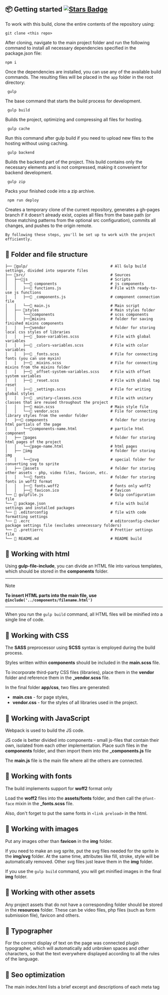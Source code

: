 ## 📦 Getting started <a href="https://github.com/VitaliyLF/gulp-starter/stargazers"><img src="https://img.shields.io/github/stars/VitaliyLF/gulp-starter" alt="Stars Badge"/></a>

To work with this build, clone the entire contents of the repository using:<br>

`git clone <this repo>`

After cloning, navigate to the main project folder and run the following command to install all necessary dependencies specified in the package.json file:<br>

```shell
npm i
```

Once the dependencies are installed, you can use any of the available build commands. The resulting files will be placed in the `app` folder in the root directory:

```shell
 gulp
```

The base command that starts the build process for development.

```shell
 gulp build
```

Builds the project, optimizing and compressing all files for hosting.

```shell
 gulp cache
```

Run this command after gulp build if you need to upload new files to the hosting without using caching.

```shell
 gulp backend
```

Builds the backend part of the project. This build contains only the necessary elements and is not compressed, making it convenient for backend development.

```shell
 gulp zip
```

Packs your finished code into a zip archive.

```shell
 npm run deploy
```

Creates a temporary clone of the current repository, generates a gh-pages branch if it doesn't already exist, copies all files from the base path (or those matching patterns from the optional src configuration), commits all changes, and pushes to the origin remote.

`By following these steps, you'll be set up to work with the project efficiently.`

## 📝 Folder and file structure

```
├── 📁gulp/                                     # All Gulp build settings, divided into separate files
├── 📁src/                                      # Sources
│   ├──📁js                                     # Scripts
│   │   └──📁 components                        # js components
│   │   ├──📁 functions.js                      # File with ready-to-use js functions
│   │   ├──📃 _components.js                    # component connection file
│   │   └──📃 main.js                           # Main script
│   ├── 📁styles                                # Main styles folder
│   │   └──📁components                         # scss components
│   │   ├──📁mixins                             # folder for saving finished mixins components
│   │   ├──📁vendor                             # folder for storing local css styles of libraries
│   │   ├──📃 _base-variables.scss              # File with global variables
│   │   ├──📃 _colors-variables.scss            # File with color variables
│   │   ├──📃 _fonts.scss                       # File for connecting fonts (you can use myxin)
│   │   ├──📃 _mixins.scss                      # File for connecting mixins from the mixins folder
│   │   ├──📃 _offset-system-variables.scss     # File with offset system variables
│   │   ├──📃 _reset.scss                       # File with global tag reset
│   │   ├──📃 _settings.scss                    # File for writing global styles
│   │   ├──📃 _unitary-classes.scss             # File with unitary classes that are reused throughout the project
│   │   ├──📃 main.scss                         # Main style file
│   │   └──📃 vendor.scss                       # File for connecting library styles from the vendor folder
│   ├──📁 components                            # folder for storing html partials of the page
│   │   └──📃components-name.html               # particle html component
│   ├── 📁pages                                 # folder for storing html pages of the project
│   │   └──📃page-name.html                     # html pages
│   ├── 📁img                                   # folder for storing img
│   │   └──📁svg                                # special folder for converting svg to sprite
│   ├── 📁assets                                # folder for storing other assets - php, video files, favicon, etc.
│   │   └──📁 fonts                             # folder for storing fonts in woff2 format
│   │   ├──📃 fonts.woff2                       # fonts only woff2
│   │   ├──📃 favicon.ico                       # favicon
└── 📃 gulpfile.js                              # Gulp configuration file
└── 📃 package.json                             # file with build settings and installed packages
└── 📃 .editorconfig                            # file with code formatting settings
└── 📃 .ecrc                                    # editorconfig-checker package settings file (excludes unnecessary folders)
└── 📃 .prettierrc                              # Prettier settings file
└── 📃 README.md                                # README build
```

## 📁 Working with html

Using **gulp-file-include**, you can divide an HTML file into various templates, which should be stored in the **components** folder.

---

> [!NOTE] 
> **To insert HTML parts into the main file, use `@include('../components/filename.html')`**

---

When you run the `gulp build` command, all HTML files will be minified into a single line of code.

## 📁 Working with CSS

The **SASS** preprocessor using **SCSS** syntax is employed during the build process.

Styles written within **components** should be included in the **main.scss** file.

To incorporate third-party CSS files (libraries), place them in the **vendor** folder and reference them in the **\_vendor.scss** file.

In the final folder **app/css**, two files are generated:

- **main.css** - for page styles,
- **vendor.css** - for the styles of all libraries used in the project.

## 📁 Working with JavaScript

Webpack is used to build the JS code.

JS code is better divided into components - small js-files that contain their own, isolated from each other implementation. Place such files in the **components** folder, and then import them into the **\_components.js** file

The **main.js** file is the main file where all the others are connected.

## 📁 Working with fonts

The build implements support for **woff2** format only

Load the **woff2** files into the **assets/fonts** folder, and then call the `@font-face` mixin in the **\_fonts.scss** file.

Also, don't forget to put the same fonts in `<link preload>` in the html.

## 📁 Working with images

Put any images other than **favicon** in the **img** folder.

If you need to make an svg sprite, put the svg files needed for the sprite in the **img/svg** folder. At the same time, attributes like fill, stroke, style will be automatically removed. Other svg files just leave them in the **img** folder.

If you use the `gulp build` command, you will get minified images in the final **img** folder.

## 📁 Working with other assets

Any project assets that do not have a corresponding folder should be stored in the **resources** folder. These can be video files, php files (such as form submission file), favicon and others.

## 📁 Typographer

For the correct display of text on the page was connected plugin typographer, which will automatically add unbroken spaces and other characters, so that the text everywhere displayed according to all the rules of the language.

## 📁 Seo optimization

The main index.html lists a brief excerpt and descriptions of each meta tag
